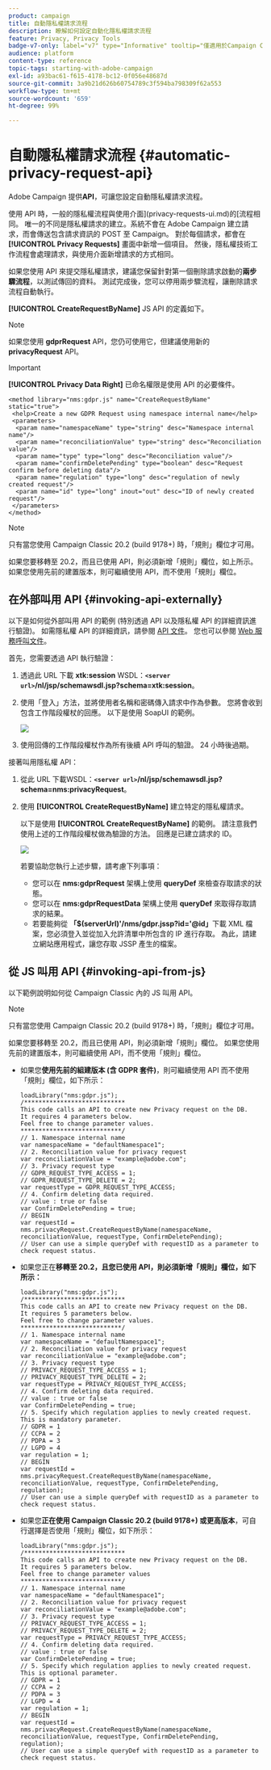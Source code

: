 ```yaml
---
product: campaign
title: 自動隱私權請求流程
description: 瞭解如何設定自動化隱私權請求流程
feature: Privacy, Privacy Tools
badge-v7-only: label="v7" type="Informative" tooltip="僅適用於Campaign Classic v7"
audience: platform
content-type: reference
topic-tags: starting-with-adobe-campaign
exl-id: a93bac61-f615-4178-bc12-0f056e48687d
source-git-commit: 3a9b21d626b60754789c3f594ba798309f62a553
workflow-type: tm+mt
source-wordcount: '659'
ht-degree: 99%

---
```


# 自動隱私權請求流程 {#automatic-privacy-request-api}



Adobe Campaign 提供&#x200B;**API**，可讓您設定自動隱私權請求流程。

使用 API 時，一般的隱私權流程與使用介面](privacy-requests-ui.md)的[流程相同。 唯一的不同是隱私權請求的建立。系統不會在 Adobe Campaign 建立請求，而會傳送包含請求資訊的 POST 至 Campaign。 對於每個請求，都會在 **[!UICONTROL Privacy Requests]** 畫面中新增一個項目。 然後，隱私權技術工作流程會處理請求，與使用介面新增請求的方式相同。

如果您使用 API 來提交隱私權請求，建議您保留針對第一個刪除請求啟動的&#x200B;**兩步驟流程**，以測試傳回的資料。 測試完成後，您可以停用兩步驟流程，讓刪除請求流程自動執行。

**[!UICONTROL CreateRequestByName]** JS API 的定義如下。

>[!NOTE]
>
>如果您使用 **gdprRequest** API，您仍可使用它，但建議使用新的 **privacyRequest** API。

>[!IMPORTANT]
>
>**[!UICONTROL Privacy Data Right]** 已命名權限是使用 API 的必要條件。

```
<method library="nms:gdpr.js" name="CreateRequestByName" static="true">
 <help>Create a new GDPR Request using namespace internal name</help>
 <parameters>
  <param name="namespaceName" type="string" desc="Namespace internal name"/>
  <param name="reconciliationValue" type="string" desc="Reconciliation value"/>
  <param name="type" type="long" desc="Reconciliation value"/>
  <param name="confirmDeletePending" type="boolean" desc="Request confirm before deleting data"/>
  <param name="regulation" type="long" desc="regulation of newly created request"/>
  <param name="id" type="long" inout="out" desc="ID of newly created request"/>
 </parameters>
</method>
```

>[!NOTE]
>
>只有當您使用 Campaign Classic 20.2 (build 9178+) 時，「規則」欄位才可用。
>
>如果您要移轉至 20.2，而且已使用 API，則必須新增「規則」欄位，如上所示。 如果您使用先前的建置版本，則可繼續使用 API，而不使用「規則」欄位。

## 在外部叫用 API {#invoking-api-externally}

以下是如何從外部叫用 API 的範例 (特別透過 API 以及隱私權 API 的詳細資訊進行驗證)。 如需隱私權 API 的詳細資訊，請參閱 [API 文件](https://experienceleague.adobe.com/developer/campaign-api/api/s-nms-privacyRequest.html?lang=zh-Hant)。 您也可以參閱 [Web 服務呼叫文件](../../configuration/using/web-service-calls.md)。

首先，您需要透過 API 執行驗證：

1. 透過此 URL 下載 **xtk:session** WSDL：**`<server url>`/nl/jsp/schemawsdl.jsp?schema=xtk:session**。

1. 使用「登入」方法，並將使用者名稱和密碼傳入請求中作為參數。 您將會收到包含工作階段權杖的回應。 以下是使用 SoapUI 的範例。

   ![](assets/do-not-localize/privacy-api.png)

1. 使用回傳的工作階段權杖作為所有後續 API 呼叫的驗證。 24 小時後過期。

接著叫用隱私權 API：

1. 從此 URL 下載WSDL：**`<server url>`/nl/jsp/schemawsdl.jsp?schema=nms:privacyRequest**。

1. 使用 **[!UICONTROL CreateRequestByName]** 建立特定的隱私權請求。

   以下是使用 **[!UICONTROL CreateRequestByName]** 的範例。 請注意我們使用上述的工作階段權杖做為驗證的方法。 回應是已建立請求的 ID。

   ![](assets/do-not-localize/privacy-api-2.png)

   若要協助您執行上述步驟，請考慮下列事項：

   * 您可以在 **nms:gdprRequest** 架構上使用 **queryDef** 來檢查存取請求的狀態。
   * 您可以在 **nms:gdprRequestData** 架構上使用 **queryDef** 來取得存取請求的結果。
   * 若要能夠從 **「$(serverUrl)&#39;/nms/gdpr.jssp?id=&#39;@id」**&#x200B;下載 XML 檔案，您必須登入並從加入允許清單中所包含的 IP 進行存取。 為此，請建立網站應用程式，讓您存取 JSSP 產生的檔案。

## 從 JS 叫用 API {#invoking-api-from-js}

以下範例說明如何從 Campaign Classic 內的 JS 叫用 API。

>[!NOTE]
>
>只有當您使用 Campaign Classic 20.2 (build 9178+) 時，「規則」欄位才可用。
>
>如果您要移轉至 20.2，而且已使用 API，則必須新增「規則」欄位。 如果您使用先前的建置版本，則可繼續使用 API，而不使用「規則」欄位。

* 如果您&#x200B;**使用先前的組建版本 (含 GDPR 套件)**，則可繼續使用 API 而不使用「規則」欄位，如下所示：

  ```
  loadLibrary("nms:gdpr.js");
  /**************************** 
  This code calls an API to create new Privacy request on the DB.
  It requires 4 parameters below.
  Feel free to change parameter values.
  ****************************/
  // 1. Namespace internal name
  var namespaceName = "defaultNamespace1";
  // 2. Reconciliation value for privacy request
  var reconciliationValue = "example@adobe.com";
  // 3. Privacy request type
  // GDPR_REQUEST_TYPE_ACCESS = 1;
  // GDPR_REQUEST_TYPE_DELETE = 2;
  var requestType = GDPR_REQUEST_TYPE_ACCESS;
  // 4. Confirm deleting data required.
  // value : true or false
  var ConfirmDeletePending = true;
  // BEGIN
  var requestId = nms.privacyRequest.CreateRequestByName(namespaceName, reconciliationValue, requestType, ConfirmDeletePending);
  // User can use a simple queryDef with requestID as a parameter to check request status.
  ```

* 如果您正在&#x200B;**移轉至 20.2，且您已使用 API，則必須新增「規則」欄位，如下所示：**

  ```
  loadLibrary("nms:gdpr.js");
  /**************************** 
  This code calls an API to create new Privacy request on the DB.
  It requires 5 parameters below.
  Feel free to change parameter values.
  ****************************/
  // 1. Namespace internal name
  var namespaceName = "defaultNamespace1";
  // 2. Reconciliation value for privacy request
  var reconciliationValue = "example@adobe.com";
  // 3. Privacy request type
  // PRIVACY_REQUEST_TYPE_ACCESS = 1;
  // PRIVACY_REQUEST_TYPE_DELETE = 2;
  var requestType = PRIVACY_REQUEST_TYPE_ACCESS;
  // 4. Confirm deleting data required.
  // value : true or false
  var ConfirmDeletePending = true;
  // 5. Specify which regulation applies to newly created request. This is mandatory parameter.
  // GDPR = 1
  // CCPA = 2
  // PDPA = 3
  // LGPD = 4
  var regulation = 1;
  // BEGIN
  var requestId = nms.privacyRequest.CreateRequestByName(namespaceName, reconciliationValue, requestType, ConfirmDeletePending, regulation);
  // User can use a simple queryDef with requestID as a parameter to check request status.
  ```

* 如果您&#x200B;**正在使用 Campaign Classic 20.2 (build 9178+) 或更高版本**，可自行選擇是否使用「規則」欄位，如下所示：

  ```
  loadLibrary("nms:gdpr.js");
  /**************************** 
  This code calls an API to create new Privacy request on the DB.
  It requires 5 parameters below.
  Feel free to change parameter values 
  ****************************/
  // 1. Namespace internal name
  var namespaceName = "defaultNamespace1";
  // 2. Reconciliation value for privacy request
  var reconciliationValue = "example@adobe.com";
  // 3. Privacy request type
  // PRIVACY_REQUEST_TYPE_ACCESS = 1;
  // PRIVACY_REQUEST_TYPE_DELETE = 2;
  var requestType = PRIVACY_REQUEST_TYPE_ACCESS;
  // 4. Confirm deleting data required.
  // value : true or false
  var ConfirmDeletePending = true;
  // 5. Specify which regulation applies to newly created request. This is optional parameter.
  // GDPR = 1
  // CCPA = 2
  // PDPA = 3
  // LGPD = 4
  var regulation = 1;
  // BEGIN
  var requestId = nms.privacyRequest.CreateRequestByName(namespaceName, reconciliationValue, requestType, ConfirmDeletePending, regulation);
  // User can use a simple queryDef with requestID as a parameter to check request status.
  ```
